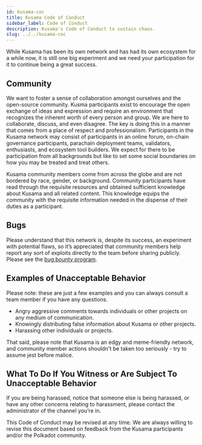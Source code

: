 ```yaml
---
id: kusama-coc
title: Kusama Code of Conduct
sidebar_label: Code of Conduct
description: Kusama's Code of Conduct to sustain chaos.
slug: ../../kusama-coc
---
```


While Kusama has been its own network and has had its own ecosystem for a while now, it is still one
big experiment and we need your participation for it to continue being a great success.

## Community

We want to foster a sense of collaboration amongst ourselves and the open-source community. Kusma
participants exist to encourage the open exchange of ideas and expression and require an environment
that recognizes the inherent worth of every person and group. We are here to collaborate, discuss,
and even disagree. The key is doing this in a manner that comes from a place of respect and
professionalism. Participants in the Kusama network may consist of participants in an online forum,
on-chain governance participants, parachain deployment teams, validators, enthusiasts, and ecosystem
tool builders. We expect for there to be participation from all backgrounds but like to set some
social boundaries on how you may be treated and treat others.

Kusama community members come from across the globe and are not bordered by race, gender, or
background. Community participants have read through the requisite resources and obtained sufficient
knowledge about Kusama and all related content. This knowledge equips the community with the
requisite information needed in the dispense of their duties as a participant.

## Bugs

Please understand that this network is, despite its success, an experiment with potential flaws, so
it’s appreciated that community members help report any sort of exploits directly to the team before
sharing publicly. Please see the [bug bounty program](kusama-bug-bounty.md).

## Examples of Unacceptable Behavior

Please note: these are just a few examples and you can always consult a team member if you have any
questions.

- Angry aggressive comments towards individuals or other projects on any medium of communication.
- Knowingly distributing false information about Kusama or other projects.
- Harassing other individuals or projects.

That said, please note that Kusama is an edgy and meme-friendly network, and community member
actions shouldn't be taken too seriously - try to assume jest before malice.

## What To Do If You Witness or Are Subject To Unacceptable Behavior

If you are being harassed, notice that someone else is being harassed, or have any other concerns
relating to harassment, please contact the administrator of the channel you’re in.

This Code of Conduct may be revised at any time. We are always willing to revise this document based
on feedback from the Kusama participants and/or the Polkadot community.
